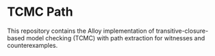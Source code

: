 # TCMC Path

This repository contains the Alloy implementation of transitive-closure-based model checking (TCMC) with path extraction for witnesses and counterexamples.
